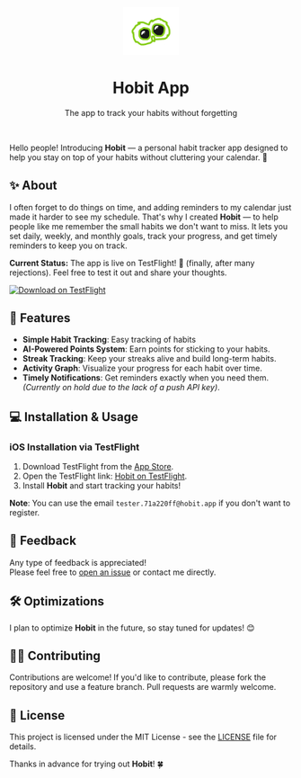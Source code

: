 <div align="center">
      <img src="https://raw.githubusercontent.com/binarybard-dvk/hobit-app/main/assets/images/adaptive-icon.png" width="100px"><br/>
        <h1>Hobit App</h1>
  <p>The app to track your habits without forgetting</p>
     </div>
<p align="center"> <a href="https://testflight.apple.com/join/bPpR3QBB" target="_blank"><img alt="" src="https://img.shields.io/badge/TestFlight-Hobit-blue" style="vertical-align:center" /></a></p>

Hello people! Introducing **Hobit** — a personal habit tracker app designed to help you stay on top of your habits without cluttering your calendar. 🎯

## ✨ About

I often forget to do things on time, and adding reminders to my calendar just made it harder to see my schedule. That's why I created **Hobit** — to help people like me remember the small habits we don't want to miss. It lets you set daily, weekly, and monthly goals, track your progress, and get timely reminders to keep you on track. 

**Current Status:** The app is live on TestFlight! 🎉 (finally, after many rejections). Feel free to test it out and share your thoughts.

[![Download on TestFlight](https://img.shields.io/badge/TestFlight-Hobit-blue)](https://testflight.apple.com/join/bPpR3QBB)

## 🚀 Features

- **Simple Habit Tracking**: Easy tracking of habits
- **AI-Powered Points System**: Earn points for sticking to your habits.  
- **Streak Tracking**: Keep your streaks alive and build long-term habits.  
- **Activity Graph**: Visualize your progress for each habit over time.  
- **Timely Notifications**: Get reminders exactly when you need them. *(Currently on hold due to the lack of a push API key)*.

## 💻 Installation & Usage

### iOS Installation via TestFlight

1. Download TestFlight from the [App Store](https://apps.apple.com/us/app/testflight/id899247664).
2. Open the TestFlight link: [Hobit on TestFlight](https://testflight.apple.com/join/bPpR3QBB).
3. Install **Hobit** and start tracking your habits!

**Note**: You can use the email `tester.71a220ff@hobit.app` if you don't want to register.

## 📝 Feedback

Any type of feedback is appreciated!  
Please feel free to [open an issue](https://github.com/binarybard-dvk/hobit-app/issues) or contact me directly.

## 🛠️ Optimizations

I plan to optimize **Hobit** in the future, so stay tuned for updates! 😊

## 👨‍💻 Contributing

Contributions are welcome! If you'd like to contribute, please fork the repository and use a feature branch. Pull requests are warmly welcome.

## 📜 License

This project is licensed under the MIT License - see the [LICENSE](LICENSE) file for details.

Thanks in advance for trying out **Hobit**! 🍀
